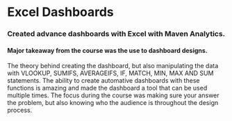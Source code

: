 # Excel Dashboards

### Created advance dashboards with Excel with Maven Analytics.

#### Major takeaway from the course was the use to dashboard designs.  
The theory behind creating the dashboard, but also manipulating the data with VLOOKUP, SUMIFS, AVERAGEIFS, IF, MATCH, MIN, MAX AND SUM statements.  The ability to create automative dashboards with these functions is amazing and made the dashboard a tool that can be used multiple times. The focus during the course was making sure your answer the problem, but also knowing who the audience is throughout the design process.
